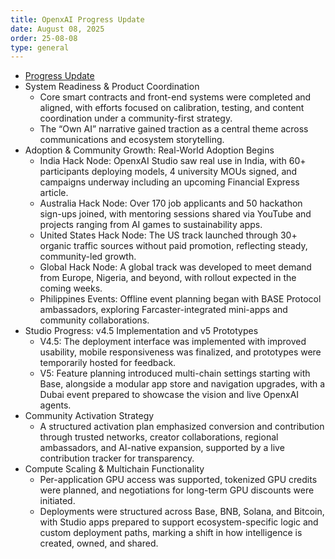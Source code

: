 ```yaml
---
title: OpenxAI Progress Update
date: August 08, 2025
order: 25-08-08
type: general
---
```


- [Progress Update](https://medium.com/openxai/openxai-progress-update-august-8-2025-d4b324c791bc)
- System Readiness & Product Coordination
  - Core smart contracts and front-end systems were completed and aligned, with efforts focused on calibration, testing, and content coordination under a community-first strategy.
  - The “Own AI” narrative gained traction as a central theme across communications and ecosystem storytelling.
- Adoption & Community Growth: Real-World Adoption Begins
  - India Hack Node: OpenxAI Studio saw real use in India, with 60+ participants deploying models, 4 university MOUs signed, and campaigns underway including an upcoming Financial Express article.
  - Australia Hack Node: Over 170 job applicants and 50 hackathon sign-ups joined, with mentoring sessions shared via YouTube and projects ranging from AI games to sustainability apps.
  - United States Hack Node: The US track launched through 30+ organic traffic sources without paid promotion, reflecting steady, community-led growth.
  - Global Hack Node: A global track was developed to meet demand from Europe, Nigeria, and beyond, with rollout expected in the coming weeks.
  - Philippines Events: Offline event planning began with BASE Protocol ambassadors, exploring Farcaster-integrated mini-apps and community collaborations.
- Studio Progress: v4.5 Implementation and v5 Prototypes
  - V4.5: The deployment interface was implemented with improved usability, mobile responsiveness was finalized, and prototypes were temporarily hosted for feedback.
  - V5: Feature planning introduced multi-chain settings starting with Base, alongside a modular app store and navigation upgrades, with a Dubai event prepared to showcase the vision and live OpenxAI agents.
- Community Activation Strategy
  - A structured activation plan emphasized conversion and contribution through trusted networks, creator collaborations, regional ambassadors, and AI-native expansion, supported by a live contribution tracker for transparency.
- Compute Scaling & Multichain Functionality
  - Per-application GPU access was supported, tokenized GPU credits were planned, and negotiations for long-term GPU discounts were initiated.
  - Deployments were structured across Base, BNB, Solana, and Bitcoin, with Studio apps prepared to support ecosystem-specific logic and custom deployment paths, marking a shift in how intelligence is created, owned, and shared.
